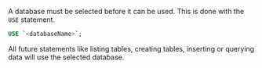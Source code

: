 A database must be selected before it can be used. This is done with the `USE` statement.
```sql
USE `<databaseName>`;
```
All future statements like listing tables, creating tables, inserting or querying data will use the selected database.
